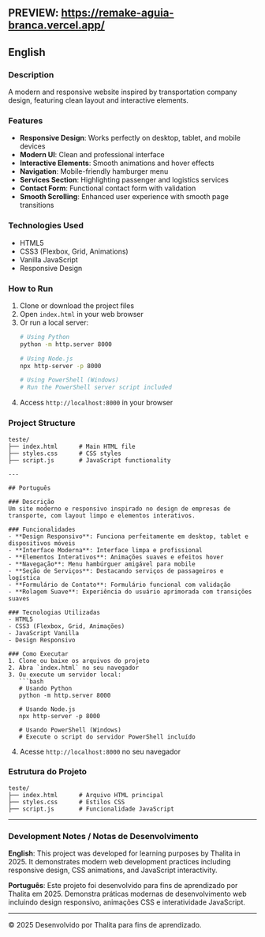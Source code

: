 ## PREVIEW: https://remake-aguia-branca.vercel.app/

## English

### Description
A modern and responsive website inspired by transportation company design, featuring clean layout and interactive elements.

### Features
- **Responsive Design**: Works perfectly on desktop, tablet, and mobile devices
- **Modern UI**: Clean and professional interface
- **Interactive Elements**: Smooth animations and hover effects
- **Navigation**: Mobile-friendly hamburger menu
- **Services Section**: Highlighting passenger and logistics services
- **Contact Form**: Functional contact form with validation
- **Smooth Scrolling**: Enhanced user experience with smooth page transitions

### Technologies Used
- HTML5
- CSS3 (Flexbox, Grid, Animations)
- Vanilla JavaScript
- Responsive Design

### How to Run
1. Clone or download the project files
2. Open `index.html` in your web browser
3. Or run a local server:
   ```bash
   # Using Python
   python -m http.server 8000
   
   # Using Node.js
   npx http-server -p 8000
   
   # Using PowerShell (Windows)
   # Run the PowerShell server script included
   ```
4. Access `http://localhost:8000` in your browser

### Project Structure
```
teste/
├── index.html      # Main HTML file
├── styles.css      # CSS styles
├── script.js       # JavaScript functionality

---

## Português

### Descrição
Um site moderno e responsivo inspirado no design de empresas de transporte, com layout limpo e elementos interativos.

### Funcionalidades
- **Design Responsivo**: Funciona perfeitamente em desktop, tablet e dispositivos móveis
- **Interface Moderna**: Interface limpa e profissional
- **Elementos Interativos**: Animações suaves e efeitos hover
- **Navegação**: Menu hambúrguer amigável para mobile
- **Seção de Serviços**: Destacando serviços de passageiros e logística
- **Formulário de Contato**: Formulário funcional com validação
- **Rolagem Suave**: Experiência do usuário aprimorada com transições suaves

### Tecnologias Utilizadas
- HTML5
- CSS3 (Flexbox, Grid, Animações)
- JavaScript Vanilla
- Design Responsivo

### Como Executar
1. Clone ou baixe os arquivos do projeto
2. Abra `index.html` no seu navegador
3. Ou execute um servidor local:
   ```bash
   # Usando Python
   python -m http.server 8000
   
   # Usando Node.js
   npx http-server -p 8000
   
   # Usando PowerShell (Windows)
   # Execute o script do servidor PowerShell incluído
   ```
4. Acesse `http://localhost:8000` no seu navegador

### Estrutura do Projeto
```
teste/
├── index.html      # Arquivo HTML principal
├── styles.css      # Estilos CSS
├── script.js       # Funcionalidade JavaScript
```

---

### Development Notes / Notas de Desenvolvimento

**English**: This project was developed for learning purposes by Thalita in 2025. It demonstrates modern web development practices including responsive design, CSS animations, and JavaScript interactivity.

**Português**: Este projeto foi desenvolvido para fins de aprendizado por Thalita em 2025. Demonstra práticas modernas de desenvolvimento web incluindo design responsivo, animações CSS e interatividade JavaScript.

---

© 2025 Desenvolvido por Thalita para fins de aprendizado.
